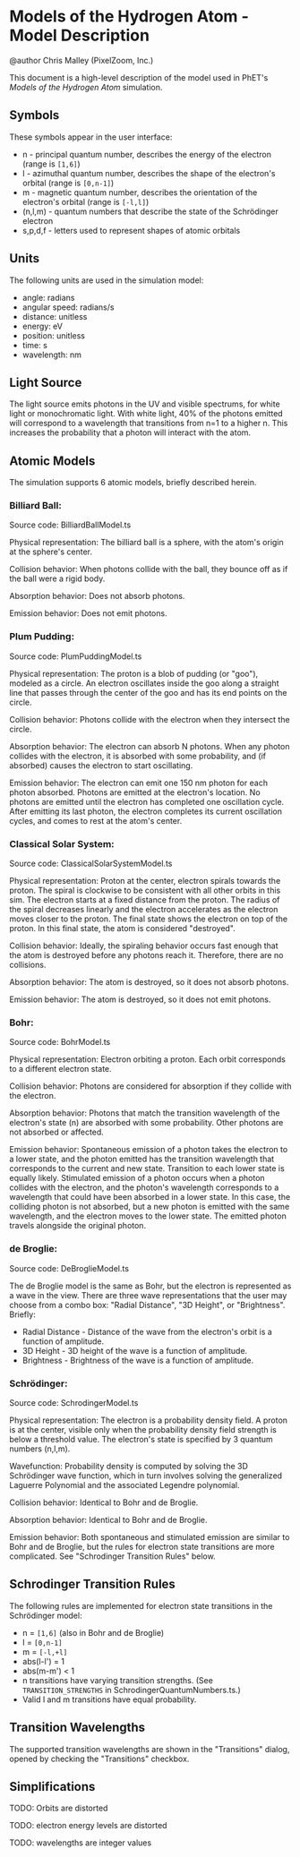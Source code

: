 # Models of the Hydrogen Atom - Model Description

@author Chris Malley (PixelZoom, Inc.)

This document is a high-level description of the model used in PhET's _Models of the Hydrogen Atom_ simulation.

## Symbols

These symbols appear in the user interface:

* n - principal quantum number, describes the energy of the electron (range is `[1,6]`)
* l - azimuthal quantum number, describes the shape of the electron's orbital (range is `[0,n-1]`)
* m - magnetic quantum number, describes the orientation of the electron's orbital (range is `[-l,l]`)
* (n,l,m) - quantum numbers that describe the state of the Schrödinger electron
* s,p,d,f - letters used to represent shapes of atomic orbitals

## Units

The following units are used in the simulation model:

* angle: radians
* angular speed: radians/s 
* distance: unitless
* energy: eV
* position: unitless
* time: s
* wavelength: nm

## Light Source

The light source emits photons in the UV and visible spectrums, for white light or monochromatic light. With white 
light, 40% of the photons emitted will correspond to a wavelength that transitions from n=1 to a higher n. This
increases the probability that a photon will interact with the atom.

## Atomic Models

The simulation supports 6 atomic models, briefly described herein.

### Billiard Ball:

Source code: BilliardBallModel.ts

Physical representation: The billiard ball is a sphere, with the atom's origin at the sphere's center. 

Collision behavior: When photons collide with the ball, they bounce off as if the ball were a rigid body.

Absorption behavior: Does not absorb photons.

Emission behavior: Does not emit photons.

### Plum Pudding:

Source code: PlumPuddingModel.ts

Physical representation: The proton is a blob of pudding (or "goo"), modeled as a circle. An electron oscillates
inside the goo along a straight line that passes through the center of the goo and has its end points on the circle.

Collision behavior: Photons collide with the electron when they intersect the circle.

Absorption behavior: The electron can absorb N photons. When any photon collides with the electron, it is absorbed
with some probability, and (if absorbed) causes the electron to start oscillating.

Emission behavior: The electron can emit one 150 nm photon for each photon absorbed. Photons are emitted at the electron's 
location. No photons are emitted until the electron has completed one oscillation cycle. After emitting its last photon,
the electron completes its current oscillation cycles, and comes to rest at the atom's center.

### Classical Solar System:

Source code: ClassicalSolarSystemModel.ts

Physical representation: Proton at the center, electron spirals towards the proton. The spiral is clockwise to be
consistent with all other orbits in this sim. The electron starts at a fixed distance from the proton.
The radius of the spiral decreases linearly and the electron accelerates as the electron moves closer to the proton.
The final state shows the electron on top of the proton. In this final state, the atom is considered "destroyed".

Collision behavior: Ideally, the spiraling behavior occurs fast enough that the atom is destroyed before any 
photons reach it. Therefore, there are no collisions.

Absorption behavior: The atom is destroyed, so it does not absorb photons.

Emission behavior: The atom is destroyed, so it does not emit photons.

### Bohr:

Source code: BohrModel.ts

Physical representation: Electron orbiting a proton. Each orbit corresponds to a different electron state.

Collision behavior: Photons are considered for absorption if they collide with the electron.

Absorption behavior: Photons that match the transition wavelength of the electron's state (n) are absorbed with
some probability. Other photons are not absorbed or affected.

Emission behavior: Spontaneous emission of a photon takes the electron to a lower state, and the photon emitted has
the transition wavelength that corresponds to the current and new state. Transition to each lower state is equally likely.
Stimulated emission of a photon occurs when a photon collides with the electron, and the photon's wavelength corresponds
to a wavelength that could have been absorbed in a lower state. In this case, the colliding photon is not absorbed,
but a new photon is emitted with the same wavelength, and the electron moves to the lower state. The emitted photon
travels alongside the original photon.

### de Broglie:

Source code: DeBroglieModel.ts

The de Broglie model is the same as Bohr, but the electron is represented as a wave in the view. There are three wave
representations that the user may choose from a combo box: "Radial Distance", "3D Height", or "Brightness". Briefly:

* Radial Distance - Distance of the wave from the electron's orbit is a function of amplitude.
* 3D Height - 3D height of the wave is a function of amplitude.
* Brightness - Brightness of the wave is a function of amplitude.

### Schrödinger:

Source code: SchrodingerModel.ts

Physical representation: The electron is a probability density field. A proton is at the center, visible only when the
probability density field strength is below a threshold value. The electron's state is specified by 3 quantum numbers 
(n,l,m).

Wavefunction: Probability density is computed by solving the 3D Schrödinger wave function, which in turn involves 
solving the generalized Laguerre Polynomial and the associated Legendre polynomial.

Collision behavior: Identical to Bohr and de Broglie.

Absorption behavior: Identical to Bohr and de Broglie.

Emission behavior: Both spontaneous and stimulated emission are similar to Bohr and de Broglie, but the rules for 
electron state transitions are more complicated. See "Schrodinger Transition Rules" below.

## Schrodinger Transition Rules

The following rules are implemented for electron state transitions in the Schrödinger model:

* n = `[1,6]` (also in Bohr and de Broglie)
* l = `[0,n-1]`
* m = `[-l,+l]`
* abs(l-l') = 1
* abs(m-m') < 1
* n transitions have varying transition strengths. (See `TRANSITION_STRENGTHS` in SchrodingerQuantumNumbers.ts.)
* Valid l and m transitions have equal probability.

## Transition Wavelengths

The supported transition wavelengths are shown in the "Transitions" dialog, opened by checking the "Transitions" checkbox.

## Simplifications

TODO: Orbits are distorted

TODO: electron energy levels are distorted

TODO: wavelengths are integer values
